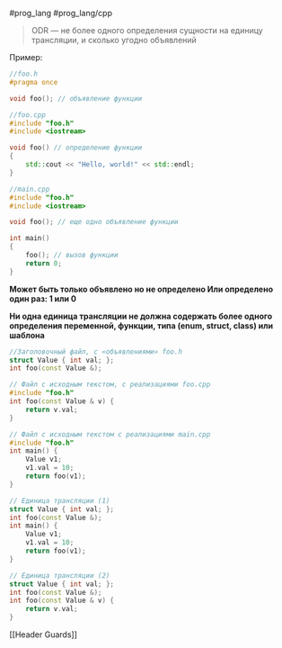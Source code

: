 #prog_lang #prog_lang/cpp 

> ODR — не более одного определения сущности на единицу трансляции, и сколько угодно объявлений

Пример:

```c++ 
//foo.h
#pragma once

void foo(); // объявление функции
```

```c++
//foo.cpp
#include "foo.h"
#include <iostream>

void foo() // определение функции
{
    std::cout << "Hello, world!" << std::endl;
}
```

```c++
//main.cpp
#include "foo.h"
#include <iostream>

void foo(); // еще одно объявление функции

int main()
{
    foo(); // вызов функции
    return 0;
}
```

**Может быть только объявлено но не определено
Или определено один раз: 1 или 0**

**Ни одна единица трансляции не должна содержать более одного определения переменной, функции, типа (enum, struct, class) или шаблона**

```cpp
//Заголовочный файл, с «объявлениями» foo.h
struct Value { int val; };
int foo(const Value &);
```

```cpp
// Файл с исходным текстом, с реализациями foo.cpp
#include "foo.h"
int foo(const Value & v) {
	return v.val;
}
```

```cpp
// Файл с исходным текстом с реализациями main.cpp
#include "foo.h"
int main() {
	Value v1;
	v1.val = 10;
	return foo(v1);
}
```

```cpp
// Единица трансляции (1)
struct Value { int val; };
int foo(const Value &);
int main() {
	Value v1;
	v1.val = 10;
	return foo(v1);
}
```

```cpp
// Единица трансляции (2)
struct Value { int val; };
int foo(const Value &);
int foo(const Value & v) { 
	return v.val;
}
```

[[Header Guards]]
